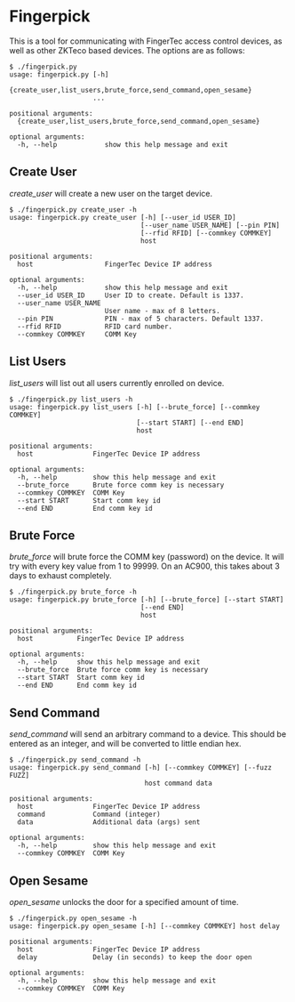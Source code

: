 # Fingerpick

This is a tool for communicating with FingerTec access control devices, as well as other ZKTeco based devices.  The options are as follows:

```
$ ./fingerpick.py 
usage: fingerpick.py [-h]
                     {create_user,list_users,brute_force,send_command,open_sesame}
                     ...

positional arguments:
  {create_user,list_users,brute_force,send_command,open_sesame}

optional arguments:
  -h, --help            show this help message and exit
```

## Create User

*create_user* will create a new user on the target device.

```
$ ./fingerpick.py create_user -h
usage: fingerpick.py create_user [-h] [--user_id USER_ID]
                                 [--user_name USER_NAME] [--pin PIN]
                                 [--rfid RFID] [--commkey COMMKEY]
                                 host

positional arguments:
  host                  FingerTec Device IP address

optional arguments:
  -h, --help            show this help message and exit
  --user_id USER_ID     User ID to create. Default is 1337.
  --user_name USER_NAME
                        User name - max of 8 letters.
  --pin PIN             PIN - max of 5 characters. Default 1337.
  --rfid RFID           RFID card number.
  --commkey COMMKEY     COMM Key
```

## List Users

*list_users* will list out all users currently enrolled on device.
```
$ ./fingerpick.py list_users -h 
usage: fingerpick.py list_users [-h] [--brute_force] [--commkey COMMKEY]
                                [--start START] [--end END]
                                host

positional arguments:
  host               FingerTec Device IP address

optional arguments:
  -h, --help         show this help message and exit
  --brute_force      Brute force comm key is necessary
  --commkey COMMKEY  COMM Key
  --start START      Start comm key id
  --end END          End comm key id
```

## Brute Force

*brute_force* will brute force the COMM key (password) on the device.  It will try with every key value from 1 to 99999.  On an AC900, this takes about 3 days to exhaust completely.

```
$ ./fingerpick.py brute_force -h 
usage: fingerpick.py brute_force [-h] [--brute_force] [--start START]
                                 [--end END]
                                 host

positional arguments:
  host           FingerTec Device IP address

optional arguments:
  -h, --help     show this help message and exit
  --brute_force  Brute force comm key is necessary
  --start START  Start comm key id
  --end END      End comm key id
```
## Send Command

*send_command* will send an arbitrary command to a device.  This should be entered as an integer, and will be converted to little endian hex.
```
$ ./fingerpick.py send_command -h 
usage: fingerpick.py send_command [-h] [--commkey COMMKEY] [--fuzz FUZZ]
                                  host command data

positional arguments:
  host               FingerTec Device IP address
  command            Command (integer)
  data               Additional data (args) sent

optional arguments:
  -h, --help         show this help message and exit
  --commkey COMMKEY  COMM Key
```
## Open Sesame

*open_sesame* unlocks the door for a specified amount of time.
```
$ ./fingerpick.py open_sesame -h  
usage: fingerpick.py open_sesame [-h] [--commkey COMMKEY] host delay

positional arguments:
  host               FingerTec Device IP address
  delay              Delay (in seconds) to keep the door open

optional arguments:
  -h, --help         show this help message and exit
  --commkey COMMKEY  COMM Key
```
